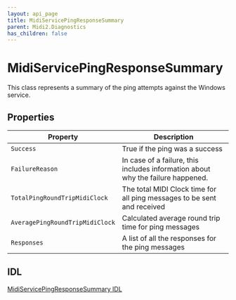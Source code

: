 ```yaml
---
layout: api_page
title: MidiServicePingResponseSummary
parent: Midi2.Diagnostics
has_children: false
---
```


# MidiServicePingResponseSummary

This class represents a summary of the ping attempts against the Windows service.

## Properties

| Property | Description |
|---|---|
| `Success` | True if the ping was a success |
| `FailureReason` | In case of a failure, this includes information about why the failure happened. |
| `TotalPingRoundTripMidiClock` | The total MIDI Clock time for all ping messages to be sent and received |
| `AveragePingRoundTripMidiClock` | Calculated average round trip time for ping messages |
| `Responses` | A list of all the responses for the ping messages |

## IDL

[MidiServicePingResponseSummary IDL](https://github.com/microsoft/MIDI/blob/main/src/app-sdk/winrt-diagnostics/MidiServicePingResponseSummary.idl)

